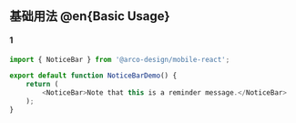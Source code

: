 ## 基础用法 @en{Basic Usage}

#### 1

```js
import { NoticeBar } from '@arco-design/mobile-react';

export default function NoticeBarDemo() {
    return (
        <NoticeBar>Note that this is a reminder message.</NoticeBar>
    );
}
```
